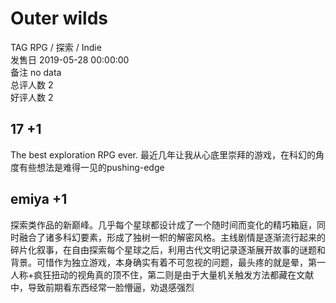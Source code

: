 



# Outer wilds
  
TAG RPG / 探索 / Indie  
发售日 2019-05-28 00:00:00  
备注 no data  
总评人数 2  
好评人数 2
## 17 +1


The best exploration RPG ever. 最近几年让我从心底里崇拜的游戏，在科幻的角度有些想法是难得一见的pushing-edge
## emiya +1


探索类作品的新巅峰。几乎每个星球都设计成了一个随时间而变化的精巧箱庭，同时融合了诸多科幻要素，形成了独树一帜的解密风格。主线剧情是逐渐流行起来的碎片化叙事，在自由探索每个星球之后，利用古代文明记录逐渐展开故事的谜题和背景。可惜作为独立游戏，本身确实有着不可忽视的问题，最头疼的就是晕，第一人称+疯狂扭动的视角真的顶不住，第二则是由于大量机关触发方法都藏在文献中，导致前期看东西经常一脸懵逼，劝退感强烈